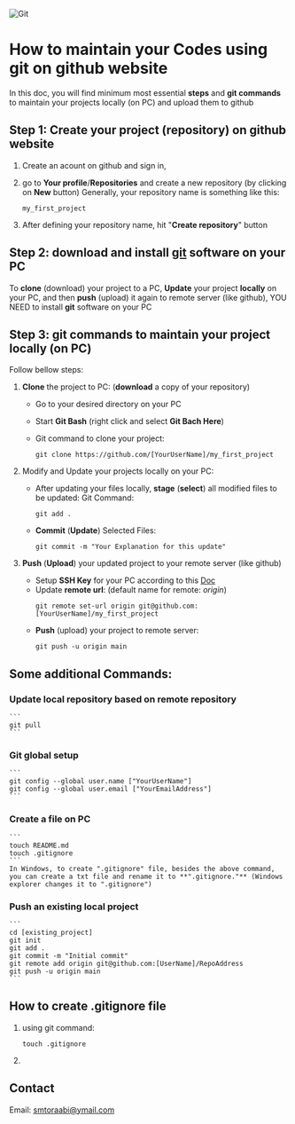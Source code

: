 ![Git](https://img.shields.io/badge/git-%23F05033.svg?style=for-the-badge&logo=git&logoColor=white)

# How to maintain your Codes using **git** on **github** website

In this doc, you will find minimum most essential **steps** and **git commands** to maintain your projects locally (on PC) and upload them to github

## Step 1: Create your project (repository) on github website

1. Create an acount on github and sign in, 

2. go to **Your profile**/**Repositories** and create a new repository (by clicking on **New** button)
	Generally, your repository name is something like this:
	
	```my_first_project```

3. After defining your repository name, hit "**Create repository**" button

## Step 2: download and install [git](https://git-scm.com/downloads) software on your PC

To **clone** (download) your project to a PC, **Update** your project **locally** on your PC, and then **push** (upload) it again to remote server (like github), YOU NEED to install **git** software on your PC
	

## Step 3: git commands to maintain your project locally (on PC)

Follow bellow steps:

1. **Clone** the project to PC: (**download** a copy of your repository)
	
	* Go to your desired directory on your PC
	* Start **Git Bash** (right click and select **Git Bach Here**)
	* Git command to clone your project:
	
		```git 
		git clone https://github.com/[YourUserName]/my_first_project
		```
		
2. Modify and Update your projects locally on your PC:

    * After updating your files locally, **stage** (**select**) all modified files to be updated:
	Git Command:
		```
		git add .
		```
    * **Commit** (**Update**) Selected Files:
		```
		git commit -m "Your Explanation for this update" 
		```
3. **Push** (**Upload**) your updated project to your remote server (like github)

	* Setup **SSH Key** for your PC according to this [Doc](https://docs.github.com/en/github/authenticating-to-github/connecting-to-github-with-ssh/adding-a-new-ssh-key-to-your-github-account)
	* Update **remote url**: (default name for remote: *origin*)
		```
		git remote set-url origin git@github.com:[YourUserName]/my_first_project
		```
	* **Push** (upload) your project to remote server:
		```
		git push -u origin main
		```





## Some additional Commands:


### Update local repository based on remote repository
    
	```
	git pull
	```
	
### Git global setup

	```
	git config --global user.name ["YourUserName"]
	git config --global user.email ["YourEmailAddress"]
	```

### Create a file on PC 
	```
	touch README.md                     
	touch .gitignore
	```
	In Windows, to create ".gitignore" file, besides the above command, you can create a txt file and rename it to **".gitignore."** (Windows explorer changes it to ".gitignore")

### Push an existing local project
	```
	cd [existing_project]
	git init
	git add .
	git commit -m "Initial commit"
	git remote add origin git@github.com:[UserName]/RepoAddress
	git push -u origin main
	```

## How to create .gitignore file

1. using git command:
	``` 
	touch .gitignore
	```
2. 

## Contact

Email: smtoraabi@ymail.com


